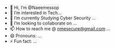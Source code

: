 - 👋 Hi, I’m @Naeemessop
- 👀 I’m interested in Tech...
- 🌱 I’m currently Studying Cyber Security ...
- 💞️ I’m looking to collaborate on ...
- 📫 How to reach me @ nmesecure@gmail.com ...
- 😄 Pronouns: ...
- ⚡ Fun fact:  ...

<!---
Naeemessop/Naeemessop is a ✨ special ✨ repository because its `README.md` (this file) appears on your GitHub profile.
You can click the Preview link to take a look at your changes.
--->
